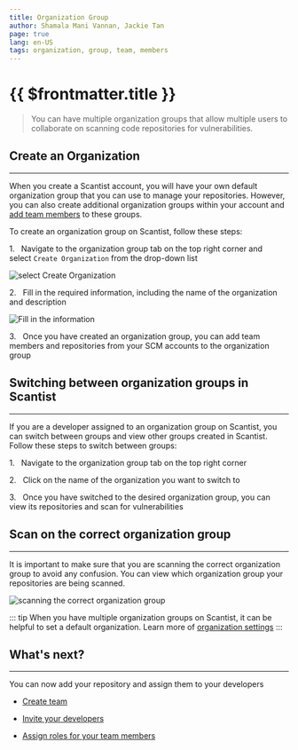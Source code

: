 ```yaml
---
title: Organization Group
author: Shamala Mani Vannan, Jackie Tan
page: true
lang: en-US
tags: organization, group, team, members
---
```


<ClientOnly>

# {{ $frontmatter.title }}

> You can have multiple organization groups that allow multiple users to collaborate on scanning code repositories for vulnerabilities.

## Create an Organization

<hr class="thick" />

When you create a Scantist account, you will have your own default organization group that you can use to manage your repositories. However, you can also create additional organization groups within your account and [add team members]() to these groups.

To create an organization group on Scantist, follow these steps:

1.&nbsp;&nbsp;&nbsp;Navigate to the organization group tab on the top right corner and \
select `Create Organization` from the drop-down list

![select Create Organization](/images/Get-Started/Organization-Group-1.png)

2.&nbsp;&nbsp;&nbsp;Fill in the required information, including the name of the organization and description

![Fill in the information](/images/Get-Started/Organization-Group-2.png)

3.&nbsp;&nbsp;&nbsp;Once you have created an organization group, you can add team members and repositories from your SCM accounts to the organization group

## Switching between organization groups in Scantist

<hr class="thick" />

If you are a developer assigned to an organization group on Scantist, you can switch between groups and view other groups created in Scantist. Follow these steps to switch between groups:

1.&nbsp;&nbsp;&nbsp;Navigate to the organization group tab on the top right corner

2.&nbsp;&nbsp;&nbsp;Click on the name of the organization you want to switch to

3.&nbsp;&nbsp;&nbsp;Once you have switched to the desired organization group, you can view its repositories and scan for vulnerabilities

## Scan on the correct organization group

<hr class="thick" />

It is important to make sure that you are scanning the correct organization group to avoid any confusion. You can view which organization group your repositories are being scanned.

![scanning the correct organization group](/images/Get-Started/Organization-Group-3.png)

::: tip
When you have multiple organization groups on Scantist, it can be helpful to set a default organization. Learn more of [organization settings]()
:::

## What's next?

<hr class="thick" />

You can now add your repository and assign them to your developers

- [Create team]()

- [Invite your developers]()

- [Assign roles for your team members]()

</ClientOnly>
